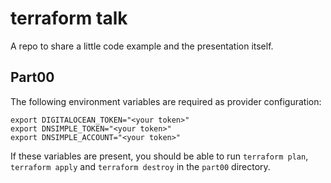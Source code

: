 # terraform talk

A repo to share a little code example and the presentation itself.

## Part00

The following environment variables are required as provider configuration:

```
export DIGITALOCEAN_TOKEN="<your token>"
export DNSIMPLE_TOKEN="<your token>"
export DNSIMPLE_ACCOUNT="<your token>"
```

If these variables are present, you should be able to run `terraform plan`, `terraform apply` and
`terraform destroy` in the `part00` directory.
